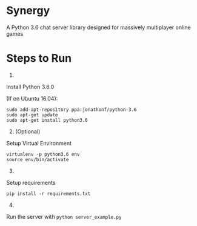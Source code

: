 # Synergy
A Python 3.6 chat server library designed for massively multiplayer online games

Steps to Run
============

1. 

Install Python 3.6.0

(If on Ubuntu 16.04):

```
sudo add-apt-repository ppa:jonathonf/python-3.6
sudo apt-get update
sudo apt-get install python3.6
```

2. (Optional)

Setup Virtual Environment

```
virtualenv -p python3.6 env
source env/bin/activate
```

3. 

Setup requirements

```
pip install -r requirements.txt
```

4.

Run the server with `python server_example.py`
